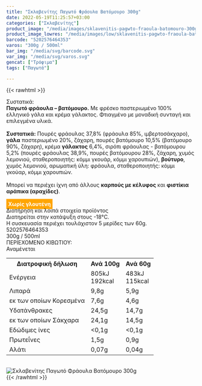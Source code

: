 ```yaml
---
title: "Σκλαβενίτης Παγωτό Φράουλα Βατόμουρο 300g"
date: 2022-05-19T11:25:57+03:00
categories: ["Σκλαβενίτης"]
product_image: "/media/images/sklavenitis-pagwto-fraoula-batomouro-300g.jpg"
product_image_lowres: "/media/images/low/sklavenitis-pagwto-fraoula-batomouro-300g.jpg"
barcode: "5202576464353"
varos: "300g / 500ml"
bar_img: "/media/svg/barcode.svg"
var_img: "/media/svg/varos.svg"
gencat: ["Τρόφιμα"]
tags: ["Παγωτά"]

---
```

{{< rawhtml >}}

<div class="sload564"><div class="product"><div id="sistatika">Συστατικά:</div><div class="alltext"><b>Παγωτό φράουλα – βατόμουρο.</b> Με φρέσκο παστεριωμένο 100% ελληνικό γάλα και κρέμα γάλακτος. Φτιαγμένο με μοναδική συνταγή και επιλεγμένα υλικά.<br><br><b>Συστατικά:</b> Πουρές φράουλας 37,8% (φράουλα 85%, ιμβερτοσάκχαρο), <b>γάλα</b> παστεριωμένο 20%, ζάχαρη, πουρές βατόμουρο 10,5% (βατόμουρο 90%, ζάχαρη), κρέμα <b>γάλακτος</b> 6,4%, σιρόπι φράουλας - βατόμουρου 5,2% (πουρές φράουλας 38,9%, πουρές βατόμουρου 28%, ζάχαρη, χυμός λεμονιού, σταθεροποιητής: κόμμι γκουάρ, κόμμι χαρουπιών), <b>βούτυρο</b>, χυμός λεμονιού, αρωματική ύλη: φράουλα, σταθεροποιητής: κόμμι γκούαρ, κόμμι χαρουπιών.<br><br>Μπορεί να περιέχει ίχνη από άλλους <b>καρπούς με κέλυφος</b> και <b>φιστίκια αράπικα (αραχίδες)</b>.<br><br><b style="background:orange;padding:5px;color:#fff">Χωρίς γλουτένη</b></div><div id="loipa">Διατήρηση και λοιπά στοιχεία προϊόντος</div><div class="alltext">Διατηρείται στην κατάψυξη στους -18°C.<br>Η συσκευασία περιέχει τουλάχιστον 5 μερίδες των 60g.<br></div><div id="barcode"><div id="barimage1"></div><span id="bartext">5202576464353</span></div><div id="varos"><div id="varosimage1"></div><span id="varostext">300g / 500ml</span></div><div id="kivotio">ΠΕΡΙΕΧΟΜΕΝΟ ΚΙΒΩΤΙΟΥ:<br>Αναμένεται</div><div class="tabout"><table id="diatable"><tbody><tr><th>Διατροφική δήλωση</th><th>Ανά 100g</th><th>Ανά 60g<br></th></tr><tr><td class="texr2">Ενέργεια</td><td class="texr">805kJ<br>192kcal</td><td class="texr">483kJ<br>115kcal<br></td></tr><tr><td class="texr2">Λιπαρά</td><td class="texr">9,8g</td><td class="texr">5,9g<br></td></tr><tr><td class="gray">εκ των οποίων Κορεσµένα</td><td class="gray2">7,6g</td><td class="gray2">4,6g<br></td></tr><tr><td class="texr2">Yδατάνθρακες</td><td class="texr">24,5g</td><td class="texr">14,7g<br></td></tr><tr><td class="gray">εκ των οποίων Σάκχαρα</td><td class="gray2">24,1g</td><td class="gray2">14,5g<br></td></tr><tr><td class="texr2">Eδώδιμες ίνες</td><td class="texr">&lt;0,1g</td><td class="texr">&lt;0,1g<br></td></tr><tr><td class="texr2">Πρωτεΐνες</td><td class="texr">1,5g</td><td class="texr">0,9g<br></td></tr><tr><td class="texr2">Αλάτι</td><td class="texr">0,07g</td><td class="texr">0,04g<br></td></tr></tbody></table></div><br><div class="pimg"><img alt="Σκλαβενίτης Παγωτό Φράουλα Βατόμουρο 300g" title="Σκλαβενίτης Παγωτό Φράουλα Βατόμουρο 300g" src="/media/images/sklavenitis-pagwto-fraoula-batomouro-300g.jpg"></div></div></div>
{{< /rawhtml >}}



